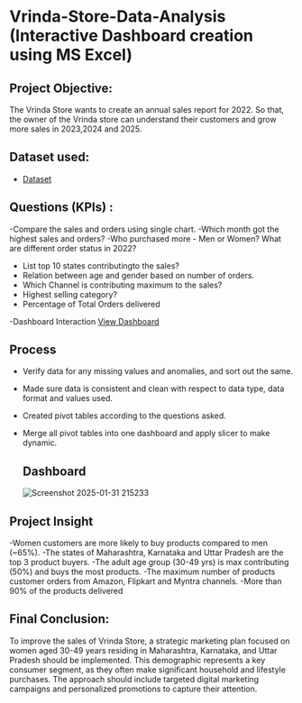 # Vrinda-Store-Data-Analysis (Interactive Dashboard creation using MS Excel) 
## Project Objective:
The Vrinda Store wants to create an annual sales report for 2022. So that, the owner of the Vrinda store can understand their customers and grow more sales in 2023,2024 and 2025. 

## Dataset used:

- <a href="https://github.com/sarahf123/Excel-Data-analysis-dashboard-/blob/main/Vrinda%20Store%20Data%20Analysis.xlsx">Dataset</a>
 
## Questions (KPIs) :
-Compare the sales and orders using single chart.
-Which month got the highest sales and orders?
-Who purchased more - Men or Women?
What are different order status in 2022?
- List top 10 states contributingto the sales?
- Relation between age and gender based on number of orders.
- Which Channel is contributing maximum to the sales?
- Highest selling category?
- Percentage of Total Orders delivered

-Dashboard Interaction <a href="https://github.com/sarahf123/Excel-Data-analysis-dashboard-/blob/main/Screenshot%202025-01-31%20215233.png">View Dashboard</a>

## Process
- Verify data for any missing values and anomalies, and sort out the same.
- Made sure data is consistent and clean with respect to data type, data format and values used.
- Created pivot tables according to the questions asked.
- Merge all pivot tables into one dashboard and apply slicer to make dynamic.
  
  ## Dashboard
  ![Screenshot 2025-01-31 215233](https://github.com/user-attachments/assets/67ee89a3-9177-4f70-bec6-8f26699dcd20)

 ## Project Insight 
-Women customers are more likely to buy products compared to men (~65%).
-The states of Maharashtra, Karnataka and Uttar Pradesh are the top 3 product buyers.
-The adult age group (30-49 yrs) is max contributing (50%) and buys the most products.
-The maximum number of products customer orders from Amazon, Flipkart and Myntra channels.
-More than 90% of the products delivered

## Final Conclusion:
To improve the sales of Vrinda Store, a strategic marketing plan focused on women aged 30-49 years residing in Maharashtra, Karnataka, and Uttar Pradesh should be implemented. This demographic represents a key consumer segment, as they often make significant household and lifestyle purchases. The approach should include targeted digital marketing campaigns and personalized promotions to capture their attention.
